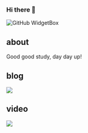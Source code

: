 ### Hi there 👋

<!--
**yeying0827/yeying0827** is a ✨ _special_ ✨ repository because its `README.md` (this file) appears on your GitHub profile.

Here are some ideas to get you started:

- 🔭 I’m currently working on ...
- 🌱 I’m currently learning ...
- 👯 I’m looking to collaborate on ...
- 🤔 I’m looking for help with ...
- 💬 Ask me about ...
- 📫 How to reach me: ...
- 😄 Pronouns: ...
- ⚡ Fun fact: ...
-->

![GitHub WidgetBox](https://github-widgetbox.vercel.app/api/profile?username=yeying0827&data=followers,repositories,stars,commits)

## about
Good good study, day day up!

## blog
[![](https://lf3-cdn-tos.bytescm.com/obj/static/xitu_juejin_web/e08da34488b114bd4c665ba2fa520a31.svg)](https://juejin.cn/user/659362706635991)

## video
[![](https://i0.hdslb.com/bfs/archive/c8fd97a40bf79f03e7b76cbc87236f612caef7b2.png)](https://space.bilibili.com/4518208)

